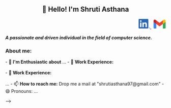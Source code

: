 <h2 align="center">👋 Hello! I'm Shruti Asthana </h2>
<div align="right">
    <a href="https://www.linkedin.com/in/shruti-asthana/" target="_blank">
      <img height="30" src="https://github.com/shrutiasthana2097/shrutiasthana2097/blob/main/Linkedin.png"/> 
      </a> &nbsp;
    <a href="mailto:shrutiasthana97@gmail.com" target="_blank">
      <img height="28" src="https://github.com/shrutiasthana2097/shrutiasthana2097/blob/main/Gmail_Logo.svg"/> 
    </a> 
  </div>
<br/>
  <div align="left" ><i><b>A passionate and driven individual in the field of computer science.</b></i></div>

<h3><b>About me:</b></h3>
- 💬 <b>I'm Enthusiastic about </b>...
- 🔭 <b>Work Experience:</b>  <br/>  <br/>
- 🌱 <b>Work Experience:</b>  <br/>  <br/> ...
- 📫 <b>How to reach me:</b> Drop me a mail at "shrutiasthana97@gmail.com"
- 😄 Pronouns: ...

-->
